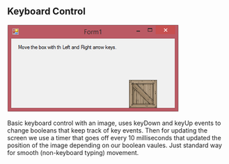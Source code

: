 <h2>Keyboard Control</h2>
<img src="image.png">
<p>Basic keyboard control with an image, uses keyDown and keyUp events to change booleans that keep track of key events. Then for updating the screen we use a timer that goes off every 10 milliseconds that updated the position of the image depending on our boolean vaules. Just standard way for smooth (non-keyboard typing) movement. </p>

